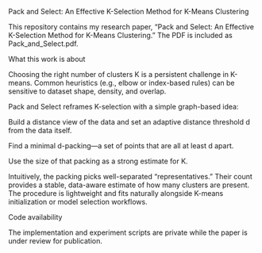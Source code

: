 Pack and Select: An Effective K-Selection Method for K-Means Clustering

This repository contains my research paper, “Pack and Select: An Effective K-Selection Method for K-Means Clustering.”
The PDF is included as Pack_and_Select.pdf.

What this work is about

Choosing the right number of clusters K is a persistent challenge in K-means. Common heuristics (e.g., elbow or index-based rules) can be sensitive to dataset shape, density, and overlap.

Pack and Select reframes K-selection with a simple graph-based idea:

Build a distance view of the data and set an adaptive distance threshold d from the data itself.

Find a minimal d-packing—a set of points that are all at least d apart.

Use the size of that packing as a strong estimate for K.

Intuitively, the packing picks well-separated “representatives.” Their count provides a stable, data-aware estimate of how many clusters are present. The procedure is lightweight and fits naturally alongside K-means initialization or model selection workflows.

Code availability

The implementation and experiment scripts are private while the paper is under review for publication. 

